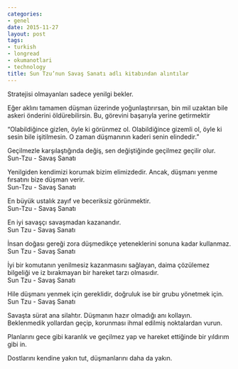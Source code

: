 ```yaml
---
categories:
- genel
date: 2015-11-27
layout: post
tags:
- turkish
- longread
- okumanotlari
- technology
title: Sun Tzu’nun Savaş Sanatı adlı kitabından alıntılar
---
```


Stratejisi olmayanları sadece yenilgi bekler.

Eğer aklını tamamen düşman üzerinde yoğunlaştırırsan, bin mil uzaktan bile askeri önderini öldürebilirsin. Bu, görevini başarıyla yerine getirmektir

“Olabildiğince gizlen, öyle ki görünmez ol. Olabildiğince gizemli ol, öyle ki sesin bile işitilmesin. O zaman düşmanının kaderi senin elindedir.”

Geçilmezle karşılaştığında değiş, sen değiştiğinde geçilmez geçilir olur.  
Sun-Tzu - Savaş Sanatı

Yenilgiden kendimizi korumak bizim elimizdedir. Ancak, düşmanı yenme fırsatını bize düşman verir.  
Sun-Tzu - Savaş Sanatı

En büyük ustalık zayıf ve beceriksiz görünmektir.  
Sun-Tzu - Savaş Sanatı

En iyi savaşçı savaşmadan kazanandır.  
Sun Tzu - Savaş Sanatı

İnsan doğası gereği zora düşmedikçe yeteneklerini sonuna kadar kullanmaz.  
Sun Tzu - Savaş Sanatı

İyi bir komutanın yenilmesiz kazanmasını sağlayan, daima çözülemez bilgeliği ve iz bırakmayan bir hareket tarzı olmasıdır.  
Sun Tzu - Savaş Sanatı

Hile düşmanı yenmek için gereklidir, doğruluk ise bir grubu yönetmek için.  
Sun Tzu - Savaş Sanatı

Savaşta sürat ana silahtır. Düşmanın hazır olmadığı anı kollayın. Beklenmedik yollardan geçip, korunması ihmal edilmiş noktalardan vurun.

Planlarını gece gibi karanlık ve geçilmez yap ve hareket ettiğinde bir yıldırım gibi in.

Dostlarını kendine yakın tut, düşmanlarını daha da yakın.
